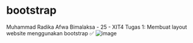 # bootstrap
Muhammad Radika Afwa Bimalaksa - 25 - XIT4
Tugas 1: Membuat layout website menggunakan bootstrap ✅
![image](https://github.com/user-attachments/assets/9fe3a11f-e035-4217-b0e7-ecb8d7bbdb1d)
